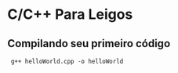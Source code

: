 # C/C++ Para Leigos

## Compilando seu primeiro código

```shell
 g++ helloWorld.cpp -o helloWorld
```